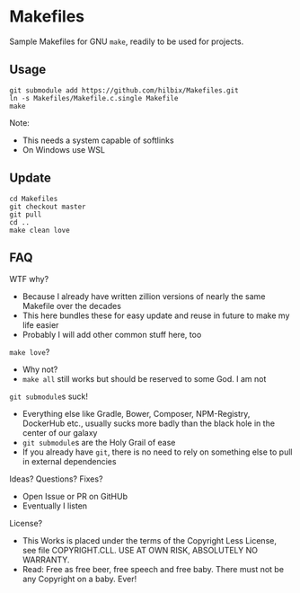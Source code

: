 # Makefiles

Sample Makefiles for GNU `make`, readily to be used for projects.


## Usage

	git submodule add https://github.com/hilbix/Makefiles.git
	ln -s Makefiles/Makefile.c.single Makefile
	make

Note:

- This needs a system capable of softlinks
- On Windows use WSL


## Update

	cd Makefiles
	git checkout master
	git pull
	cd ..
	make clean love


## FAQ

WTF why?

- Because I already have written zillion versions of nearly the same Makefile over the decades
- This here bundles these for easy update and reuse in future to make my life easier
- Probably I will add other common stuff here, too

`make love`?

- Why not?
- `make all` still works but should be reserved to some God.  I am not

`git submodule`s suck!

- Everything else like Gradle, Bower, Composer, NPM-Registry, DockerHub etc., usually sucks more badly than the black hole in the center of our galaxy
- `git submodule`s are the Holy Grail of ease
- If you already have `git`, there is no need to rely on something else to pull in external dependencies

Ideas? Questions? Fixes?

- Open Issue or PR on GitHUb
- Eventually I listen

License?

- This Works is placed under the terms of the Copyright Less License,  
  see file COPYRIGHT.CLL.  USE AT OWN RISK, ABSOLUTELY NO WARRANTY.
- Read: Free as free beer, free speech and free baby.  There must not be any Copyright on a baby.  Ever!
 
